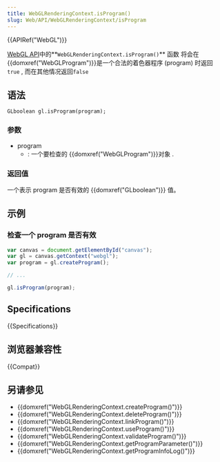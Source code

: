 ```yaml
---
title: WebGLRenderingContext.isProgram()
slug: Web/API/WebGLRenderingContext/isProgram
---
```


{{APIRef("WebGL")}}

[WebGL API](/zh-CN/docs/Web/API/WebGL_API)中的**`WebGLRenderingContext.isProgram()`** 函数 将会在{{domxref("WebGLProgram")}}是一个合法的着色器程序 (program) 时返回 `true` , 而在其他情况返回`false`

## 语法

```plain
GLboolean gl.isProgram(program);
```

### 参数

- program
  - : 一个要检查的 {{domxref("WebGLProgram")}}对象 .

### 返回值

一个表示 program 是否有效的 {{domxref("GLboolean")}} 值。

## 示例

### 检查一个 program 是否有效

```js
var canvas = document.getElementById("canvas");
var gl = canvas.getContext("webgl");
var program = gl.createProgram();

// ...

gl.isProgram(program);
```

## Specifications

{{Specifications}}

## 浏览器兼容性

{{Compat}}

## 另请参见

- {{domxref("WebGLRenderingContext.createProgram()")}}
- {{domxref("WebGLRenderingContext.deleteProgram()")}}
- {{domxref("WebGLRenderingContext.linkProgram()")}}
- {{domxref("WebGLRenderingContext.useProgram()")}}
- {{domxref("WebGLRenderingContext.validateProgram()")}}
- {{domxref("WebGLRenderingContext.getProgramParameter()")}}
- {{domxref("WebGLRenderingContext.getProgramInfoLog()")}}

